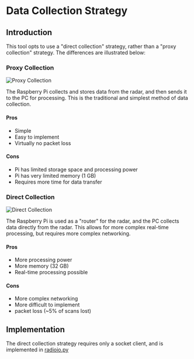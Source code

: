 # Data Collection Strategy

## Introduction
This tool opts to use a "direct collection" strategy, rather than a "proxy collection" strategy. The differences are illustrated below:

### Proxy Collection
![Proxy Collection](media/picollect.png)

The Raspberry Pi collects and stores data from the radar, and then sends it to the PC for processing. This is the traditional and simplest method of data collection.

#### Pros
+ Simple
+ Easy to implement
+ Virtually no packet loss

#### Cons
- Pi has limited storage space and processing power
- Pi has very limited memory (1 GB) 
- Requires more time for data transfer

### Direct Collection
![Direct Collection](media/cpcollect.png)

The Raspberry Pi is used as a "router" for the radar, and the PC collects data directly from the radar. This allows for more complex real-time processing, but requires more complex networking.

#### Pros
+ More processing power
+ More memory (32 GB)
+ Real-time processing possible

#### Cons
- More complex networking
- More difficult to implement
- packet loss (~5% of scans lost)

## Implementation
The direct collection strategy requires only a socket client, and is implemented in [radioio.py](/src/lib/radario.py)
